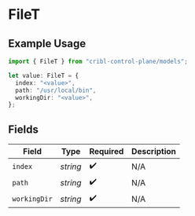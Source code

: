 # FileT

## Example Usage

```typescript
import { FileT } from "cribl-control-plane/models";

let value: FileT = {
  index: "<value>",
  path: "/usr/local/bin",
  workingDir: "<value>",
};
```

## Fields

| Field              | Type               | Required           | Description        |
| ------------------ | ------------------ | ------------------ | ------------------ |
| `index`            | *string*           | :heavy_check_mark: | N/A                |
| `path`             | *string*           | :heavy_check_mark: | N/A                |
| `workingDir`       | *string*           | :heavy_check_mark: | N/A                |